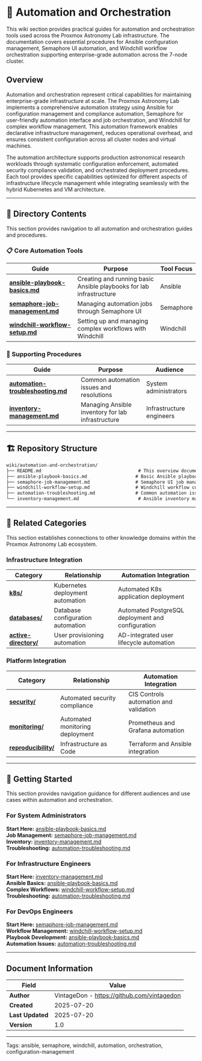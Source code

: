 # 🤖 **Automation and Orchestration**

This wiki section provides practical guides for automation and orchestration tools used across the Proxmox Astronomy Lab infrastructure. The documentation covers essential procedures for Ansible configuration management, Semaphore UI automation, and Windchill workflow orchestration supporting enterprise-grade automation across the 7-node cluster.

## **Overview**

Automation and orchestration represent critical capabilities for maintaining enterprise-grade infrastructure at scale. The Proxmox Astronomy Lab implements a comprehensive automation strategy using Ansible for configuration management and compliance automation, Semaphore for user-friendly automation interface and job orchestration, and Windchill for complex workflow management. This automation framework enables declarative infrastructure management, reduces operational overhead, and ensures consistent configuration across all cluster nodes and virtual machines.

The automation architecture supports production astronomical research workloads through systematic configuration enforcement, automated security compliance validation, and orchestrated deployment procedures. Each tool provides specific capabilities optimized for different aspects of infrastructure lifecycle management while integrating seamlessly with the hybrid Kubernetes and VM architecture.

---

## **📂 Directory Contents**

This section provides navigation to all automation and orchestration guides and procedures.

### **📋 Core Automation Tools**

| **Guide** | **Purpose** | **Tool Focus** |
|-----------|-------------|----------------|
| **[ansible-playbook-basics.md](ansible-playbook-basics.md)** | Creating and running basic Ansible playbooks for lab infrastructure | Ansible |
| **[semaphore-job-management.md](semaphore-job-management.md)** | Managing automation jobs through Semaphore UI | Semaphore |
| **[windchill-workflow-setup.md](windchill-workflow-setup.md)** | Setting up and managing complex workflows with Windchill | Windchill |

### **📖 Supporting Procedures**

| **Guide** | **Purpose** | **Audience** |
|-----------|-------------|--------------|
| **[automation-troubleshooting.md](automation-troubleshooting.md)** | Common automation issues and resolutions | System administrators |
| **[inventory-management.md](inventory-management.md)** | Managing Ansible inventory for lab infrastructure | Infrastructure engineers |

---

## **🏗️ Repository Structure**

```markdown
wiki/automation-and-orchestration/
├── README.md                                    # This overview document
├── ansible-playbook-basics.md                  # Basic Ansible playbook procedures
├── semaphore-job-management.md                 # Semaphore UI job management
├── windchill-workflow-setup.md                 # Windchill workflow configuration
├── automation-troubleshooting.md               # Common automation issues
└── inventory-management.md                      # Ansible inventory management
```

---

## **🔗 Related Categories**

This section establishes connections to other knowledge domains within the Proxmox Astronomy Lab ecosystem.

### **Infrastructure Integration**

| **Category** | **Relationship** | **Automation Integration** |
|--------------|------------------|---------------------------|
| **[k8s/](../k8s/README.md)** | Kubernetes deployment automation | Automated K8s application deployment |
| **[databases/](../databases/README.md)** | Database configuration automation | Automated PostgreSQL deployment and configuration |
| **[active-directory/](../active-directory/README.md)** | User provisioning automation | AD-integrated user lifecycle automation |

### **Platform Integration**

| **Category** | **Relationship** | **Automation Integration** |
|--------------|------------------|---------------------------|
| **[security/](../../security/README.md)** | Automated security compliance | CIS Controls automation and validation |
| **[monitoring/](../../monitoring/README.md)** | Automated monitoring deployment | Prometheus and Grafana automation |
| **[reproducibility/](../../reproducibility/README.md)** | Infrastructure as Code | Terraform and Ansible integration |

---

## **🚀 Getting Started**

This section provides navigation guidance for different audiences and use cases within automation and orchestration.

### **For System Administrators**

**Start Here:** [ansible-playbook-basics.md](ansible-playbook-basics.md)  
**Job Management:** [semaphore-job-management.md](semaphore-job-management.md)  
**Inventory:** [inventory-management.md](inventory-management.md)  
**Troubleshooting:** [automation-troubleshooting.md](automation-troubleshooting.md)

### **For Infrastructure Engineers**

**Start Here:** [inventory-management.md](inventory-management.md)  
**Ansible Basics:** [ansible-playbook-basics.md](ansible-playbook-basics.md)  
**Complex Workflows:** [windchill-workflow-setup.md](windchill-workflow-setup.md)  
**Troubleshooting:** [automation-troubleshooting.md](automation-troubleshooting.md)

### **For DevOps Engineers**

**Start Here:** [semaphore-job-management.md](semaphore-job-management.md)  
**Workflow Management:** [windchill-workflow-setup.md](windchill-workflow-setup.md)  
**Playbook Development:** [ansible-playbook-basics.md](ansible-playbook-basics.md)  
**Automation Issues:** [automation-troubleshooting.md](automation-troubleshooting.md)

---

## **Document Information**

| **Field** | **Value** |
|-----------|-----------|
| **Author** | VintageDon - <https://github.com/vintagedon> |
| **Created** | 2025-07-20 |
| **Last Updated** | 2025-07-20 |
| **Version** | 1.0 |

---
Tags: ansible, semaphore, windchill, automation, orchestration, configuration-management

